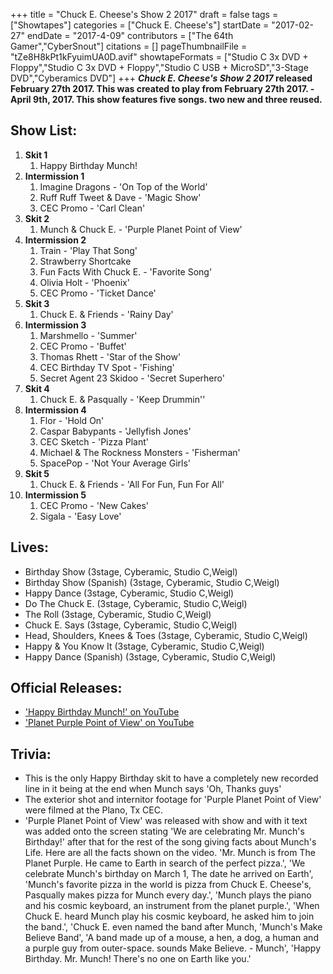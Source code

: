 +++
title = "Chuck E. Cheese's Show 2 2017"
draft = false
tags = ["Showtapes"]
categories = ["Chuck E. Cheese's"]
startDate = "2017-02-27"
endDate = "2017-4-09"
contributors = ["The 64th Gamer","CyberSnout"]
citations = []
pageThumbnailFile = "tZe8H8kPt1kFyuimUA0D.avif"
showtapeFormats = ["Studio C 3x DVD + Floppy","Studio C 3x DVD + Floppy","Studio C USB + MicroSD","3-Stage DVD","Cyberamics DVD"]
+++
***Chuck E. Cheese's Show 2 2017* released February 27th 2017.
This was created to play from February 27th 2017. - April 9th, 2017. This show features five songs. two new and three reused.**

## Show List:

1.  **Skit 1**
    1.  Happy Birthday Munch!
2.  **Intermission 1**
    1.  Imagine Dragons - 'On Top of the World'
    2.  Ruff Ruff Tweet & Dave - 'Magic Show'
    3.  CEC Promo - 'Carl Clean'
3.  **Skit 2**
    1.  Munch & Chuck E. - 'Purple Planet Point of View'
4.  **Intermission 2**
    1.  Train - 'Play That Song'
    2.  Strawberry Shortcake
    3.  Fun Facts With Chuck E. - 'Favorite Song'
    4.  Olivia Holt - 'Phoenix'
    5.  CEC Promo - 'Ticket Dance'
5.  **Skit 3**
    1.  Chuck E. & Friends - 'Rainy Day'
6.  **Intermission 3**
    1.  Marshmello - 'Summer'
    2.  CEC Promo - 'Buffet'
    3.  Thomas Rhett - 'Star of the Show'
    4.  CEC Birthday TV Spot - 'Fishing'
    5.  Secret Agent 23 Skidoo - 'Secret Superhero'
7.  **Skit 4**
    1.  Chuck E. & Pasqually - 'Keep Drummin''
8.  **Intermission 4**
    1.  Flor - 'Hold On'
    2.  Caspar Babypants - 'Jellyfish Jones'
    3.  CEC Sketch - 'Pizza Plant'
    4.  Michael & The Rockness Monsters - 'Fisherman'
    5.  SpacePop - 'Not Your Average Girls'
9.  **Skit 5**
    1.  Chuck E. & Friends - 'All For Fun, Fun For All'
10. **Intermission 5**
    1.  CEC Promo - 'New Cakes'
    2.  Sigala - 'Easy Love'

## Lives:

- Birthday Show (3stage, Cyberamic, Studio C,Weigl)
- Birthday Show (Spanish) (3stage, Cyberamic, Studio C,Weigl)
- Happy Dance (3stage, Cyberamic, Studio C,Weigl)
- Do The Chuck E. (3stage, Cyberamic, Studio C,Weigl)
- The Roll (3stage, Cyberamic, Studio C,Weigl)
- Chuck E. Says (3stage, Cyberamic, Studio C,Weigl)
- Head, Shoulders, Knees & Toes (3stage, Cyberamic, Studio C,Weigl)
- Happy & You Know It (3stage, Cyberamic, Studio C,Weigl)
- Happy Dance (Spanish) (3stage, Cyberamic, Studio C,Weigl)

## Official Releases:

- ['Happy Birthday Munch!' on YouTube](https://www.youtube.com/watch?v=SAr42HjD4xU)
- ['Planet Purple Point of View' on YouTube](https://www.youtube.com/watch?v=WQePwcGx65U)

## Trivia:

- This is the only Happy Birthday skit to have a completely new recorded line in it being at the end when Munch says 'Oh, Thanks guys'
- The exterior shot and internitor footage for 'Purple Planet Point of View' were filmed at the Plano, Tx CEC.
- 'Purple Planet Point of View' was released with show and with it text was added onto the screen stating 'We are celebrating Mr. Munch's Birthday!' after that for the rest of the song giving facts about Munch's Life. Here are all the facts shown on the video. 'Mr. Munch is from The Planet Purple. He came to Earth in search of the perfect pizza.', 'We celebrate Munch's birthday on March 1, The date he arrived on Earth', 'Munch's favorite pizza in the world is pizza from Chuck E. Cheese's, Pasqually makes pizza for Munch every day.', 'Munch plays the piano and his cosmic keyboard, an instrument from the planet purple.', 'When Chuck E. heard Munch play his cosmic keyboard, he asked him to join the band.', 'Chuck E. even named the band after Munch, 'Munch's Make Believe Band', 'A band made up of a mouse, a hen, a dog, a human and a purple guy from outer-space. sounds Make Believe. - Munch', 'Happy Birthday. Mr. Munch! There's no one on Earth like you.'
